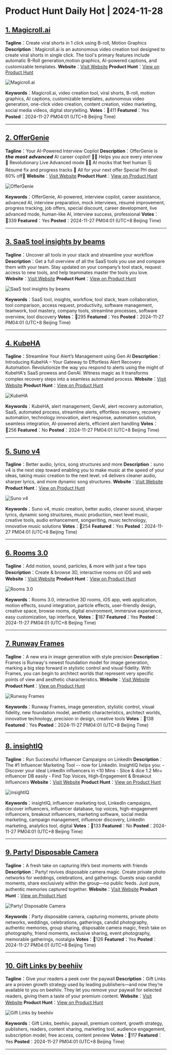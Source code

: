 # Product Hunt Daily Hot | 2024-11-28

## [1. Magicroll.ai](https://www.producthunt.com/posts/magicroll-ai?utm_campaign=producthunt-api&utm_medium=api-v2&utm_source=Application%3A+phtrends+%28ID%3A+147529%29)
**Tagline**：Create viral shorts in 1 click using B-roll, Motion Graphics
**Description**：Magicroll.ai is an autonomous video creation tool designed to create viral shorts in single click. The tool's primary features include automatic B-Roll generation,motion graphics, AI-powered captions, and customizable templates.
**Website**：[Visit Website](https://www.producthunt.com/r/XSWXSIEFMFFSAN?utm_campaign=producthunt-api&utm_medium=api-v2&utm_source=Application%3A+phtrends+%28ID%3A+147529%29)
**Product Hunt**：[View on Product Hunt](https://www.producthunt.com/posts/magicroll-ai?utm_campaign=producthunt-api&utm_medium=api-v2&utm_source=Application%3A+phtrends+%28ID%3A+147529%29)

![Magicroll.ai](https://ph-files.imgix.net/c8cc0b0f-9a17-4573-9a86-4769f6d0be04.gif?auto=format&fit=crop&frame=1&h=512&w=1024)

**Keywords**：Magicroll.ai, video creation tool, viral shorts, B-roll, motion graphics, AI captions, customizable templates, autonomous video generation, one-click video creation, content creation, video marketing, social media videos, digital storytelling.
**Votes**：🔺411
**Featured**：Yes
**Posted**：2024-11-27 PM04:01 (UTC+8 Beijing Time)

---

## [2. OfferGenie](https://www.producthunt.com/posts/offergenie?utm_campaign=producthunt-api&utm_medium=api-v2&utm_source=Application%3A+phtrends+%28ID%3A+147529%29)
**Tagline**：Your AI-Powered Interview Copilot
**Description**：OfferGenie is 𝙩𝙝𝙚 𝙢𝙤𝙨𝙩 𝙖𝙙𝙫𝙖𝙣𝙘𝙚𝙙 AI career copilot! 🧑‍💻 Helps you ace every interview 📱 Revolutionary Live Advanced mode 🧑‍💼 AI mocks that feel human 🗒️ Résumé fix and progress tracks 🤝 All for your next offer Special PH deal: 60% off🥂
**Website**：[Visit Website](https://www.producthunt.com/r/JDBJYLAGSX6YYP?utm_campaign=producthunt-api&utm_medium=api-v2&utm_source=Application%3A+phtrends+%28ID%3A+147529%29)
**Product Hunt**：[View on Product Hunt](https://www.producthunt.com/posts/offergenie?utm_campaign=producthunt-api&utm_medium=api-v2&utm_source=Application%3A+phtrends+%28ID%3A+147529%29)

![OfferGenie](https://ph-files.imgix.net/d56c368c-ba6e-4716-9e1b-8bea0cb17605.png?auto=format&fit=crop&frame=1&h=512&w=1024)

**Keywords**：OfferGenie, AI-powered, interview copilot, career assistance, advanced AI, interview preparation, mock interviews, résumé improvement, progress tracking, job offers, special discount, career development, live advanced mode, human-like AI, interview success, professional
**Votes**：🔺339
**Featured**：Yes
**Posted**：2024-11-27 PM04:01 (UTC+8 Beijing Time)

---

## [3. SaaS tool insights by beams ](https://www.producthunt.com/posts/saas-tool-insights-by-beams?utm_campaign=producthunt-api&utm_medium=api-v2&utm_source=Application%3A+phtrends+%28ID%3A+147529%29)
**Tagline**：Uncover all tools in your stack and streamline your workflow
**Description**：Get a full overview of all the SaaS tools you use and compare them with your team. Stay updated on your company’s tool stack, request access to new tools, and help teammates master the tools you love.
**Website**：[Visit Website](https://www.producthunt.com/r/C4T26NPKMMQ7BT?utm_campaign=producthunt-api&utm_medium=api-v2&utm_source=Application%3A+phtrends+%28ID%3A+147529%29)
**Product Hunt**：[View on Product Hunt](https://www.producthunt.com/posts/saas-tool-insights-by-beams?utm_campaign=producthunt-api&utm_medium=api-v2&utm_source=Application%3A+phtrends+%28ID%3A+147529%29)

![SaaS tool insights by beams ]()

**Keywords**：SaaS tool, insights, workflow, tool stack, team collaboration, tool comparison, access request, productivity, software management, teamwork, tool mastery, company tools, streamline processes, software overview, tool discovery
**Votes**：🔺295
**Featured**：Yes
**Posted**：2024-11-27 PM04:01 (UTC+8 Beijing Time)

---

## [4. KubeHA](https://www.producthunt.com/posts/kubeha?utm_campaign=producthunt-api&utm_medium=api-v2&utm_source=Application%3A+phtrends+%28ID%3A+147529%29)
**Tagline**：Streamline Your Alert’s Management using Gen AI
**Description**：Introducing KubeHA – Your Gateway to Effortless Alert Recovery Automation. Revolutionize the way you respond to alerts using the might of KubeHA's SaaS prowess and GenAI. Witness magic as it transforms complex recovery steps into a seamless automated process.
**Website**：[Visit Website](https://www.producthunt.com/r/MHPNHMILUDSCUH?utm_campaign=producthunt-api&utm_medium=api-v2&utm_source=Application%3A+phtrends+%28ID%3A+147529%29)
**Product Hunt**：[View on Product Hunt](https://www.producthunt.com/posts/kubeha?utm_campaign=producthunt-api&utm_medium=api-v2&utm_source=Application%3A+phtrends+%28ID%3A+147529%29)

![KubeHA](https://ph-files.imgix.net/8f66b247-dda9-4a5a-90b3-1026aeff742d.jpeg?auto=format&fit=crop&frame=1&h=512&w=1024)

**Keywords**：KubeHA, alert management, GenAI, alert recovery automation, SaaS, automated process, streamline alerts, effortless recovery, recovery automation, technology innovation, alert response, automation solution, seamless integration, AI-powered alerts, efficient alert handling
**Votes**：🔺256
**Featured**：No
**Posted**：2024-11-27 PM04:01 (UTC+8 Beijing Time)

---

## [5. Suno v4](https://www.producthunt.com/posts/suno-v4?utm_campaign=producthunt-api&utm_medium=api-v2&utm_source=Application%3A+phtrends+%28ID%3A+147529%29)
**Tagline**：Better audio, lyrics, song structures and more
**Description**：suno v4 is the next step toward enabling you to make music at the speed of your ideas, taking music creation to the next level. v4 delivers cleaner audio, sharper lyrics, and more dynamic song structures.
**Website**：[Visit Website](https://www.producthunt.com/r/5KO7U4EONECOR5?utm_campaign=producthunt-api&utm_medium=api-v2&utm_source=Application%3A+phtrends+%28ID%3A+147529%29)
**Product Hunt**：[View on Product Hunt](https://www.producthunt.com/posts/suno-v4?utm_campaign=producthunt-api&utm_medium=api-v2&utm_source=Application%3A+phtrends+%28ID%3A+147529%29)

![Suno v4](https://ph-files.imgix.net/a20b7214-6327-47b4-8e03-46f84c0c4e3e.jpeg?auto=format&fit=crop&frame=1&h=512&w=1024)

**Keywords**：Suno v4, music creation, better audio, cleaner sound, sharper lyrics, dynamic song structures, music production, next level music, creative tools, audio enhancement, songwriting, music technology, innovative music solutions
**Votes**：🔺254
**Featured**：Yes
**Posted**：2024-11-27 PM04:01 (UTC+8 Beijing Time)

---

## [6. Rooms 3.0](https://www.producthunt.com/posts/rooms-3-0-2?utm_campaign=producthunt-api&utm_medium=api-v2&utm_source=Application%3A+phtrends+%28ID%3A+147529%29)
**Tagline**：Add motion, sound, particles, & more with just a few taps
**Description**：Create & browse 3D, interactive rooms on iOS and web
**Website**：[Visit Website](https://www.producthunt.com/r/4YUQYYKQWREI65?utm_campaign=producthunt-api&utm_medium=api-v2&utm_source=Application%3A+phtrends+%28ID%3A+147529%29)
**Product Hunt**：[View on Product Hunt](https://www.producthunt.com/posts/rooms-3-0-2?utm_campaign=producthunt-api&utm_medium=api-v2&utm_source=Application%3A+phtrends+%28ID%3A+147529%29)

![Rooms 3.0](https://ph-files.imgix.net/e526efad-f486-4568-a5bc-c52c43a3290c.png?auto=format&fit=crop&frame=1&h=512&w=1024)

**Keywords**：Rooms 3.0, interactive 3D rooms, iOS app, web application, motion effects, sound integration, particle effects, user-friendly design, creative space, browse rooms, digital environment, immersive experience, easy customization, tap interface,
**Votes**：🔺187
**Featured**：Yes
**Posted**：2024-11-27 PM04:01 (UTC+8 Beijing Time)

---

## [7. Runway Frames](https://www.producthunt.com/posts/runway-frames?utm_campaign=producthunt-api&utm_medium=api-v2&utm_source=Application%3A+phtrends+%28ID%3A+147529%29)
**Tagline**：A new era in image generation with style precision
**Description**：Frames is Runway's newest foundation model for image generation, marking a big step forward in stylistic control and visual fidelity. With Frames, you can begin to architect worlds that represent very specific points of view and aesthetic characteristics.
**Website**：[Visit Website](https://www.producthunt.com/r/FV2JUMJWO6T7BL?utm_campaign=producthunt-api&utm_medium=api-v2&utm_source=Application%3A+phtrends+%28ID%3A+147529%29)
**Product Hunt**：[View on Product Hunt](https://www.producthunt.com/posts/runway-frames?utm_campaign=producthunt-api&utm_medium=api-v2&utm_source=Application%3A+phtrends+%28ID%3A+147529%29)

![Runway Frames](https://ph-files.imgix.net/ffd349ac-8865-424f-9e18-532ed3275c77.jpeg?auto=format&fit=crop&frame=1&h=512&w=1024)

**Keywords**：Runway Frames, image generation, stylistic control, visual fidelity, new foundation model, aesthetic characteristics, architect worlds, innovative technology, precision in design, creative tools
**Votes**：🔺138
**Featured**：Yes
**Posted**：2024-11-27 PM04:01 (UTC+8 Beijing Time)

---

## [8. insightIQ](https://www.producthunt.com/posts/insightiq-3?utm_campaign=producthunt-api&utm_medium=api-v2&utm_source=Application%3A+phtrends+%28ID%3A+147529%29)
**Tagline**：Run Successful Influencer Campaigns on LinkedIn
**Description**：The #1 Influencer Marketing Tool -- now for LinkedIn. InsightIQ helps you: - Discover your ideal LinkedIn influencers in <10 Mins - Slice & dice 1.2 Mn+ influencer DB easily - Find Top Voices, High-Engagement & Breakout Influencers
**Website**：[Visit Website](https://www.producthunt.com/r/3WQGSR3GTALSSO?utm_campaign=producthunt-api&utm_medium=api-v2&utm_source=Application%3A+phtrends+%28ID%3A+147529%29)
**Product Hunt**：[View on Product Hunt](https://www.producthunt.com/posts/insightiq-3?utm_campaign=producthunt-api&utm_medium=api-v2&utm_source=Application%3A+phtrends+%28ID%3A+147529%29)

![insightIQ](https://ph-files.imgix.net/e3d881ac-b466-47dd-8224-a2a59bd38d15.png?auto=format&fit=crop&frame=1&h=512&w=1024)

**Keywords**：insightIQ, influencer marketing tool, LinkedIn campaigns, discover influencers, influencer database, top voices, high-engagement influencers, breakout influencers, marketing software, social media marketing, campaign management, influencer discovery, LinkedIn marketing, analytics tool, digital
**Votes**：🔺133
**Featured**：No
**Posted**：2024-11-27 PM04:01 (UTC+8 Beijing Time)

---

## [9. Party! Disposable Camera](https://www.producthunt.com/posts/party-disposable-camera?utm_campaign=producthunt-api&utm_medium=api-v2&utm_source=Application%3A+phtrends+%28ID%3A+147529%29)
**Tagline**：A fresh take on capturing life’s best moments with friends
**Description**：Party! revives disposable camera magic. Create private photo networks for weddings, celebrations, and gatherings. Guests snap candid moments, share exclusively within the group—no public feeds. Just pure, authentic memories captured together.
**Website**：[Visit Website](https://www.producthunt.com/r/G3QHOJR4J4NMNB?utm_campaign=producthunt-api&utm_medium=api-v2&utm_source=Application%3A+phtrends+%28ID%3A+147529%29)
**Product Hunt**：[View on Product Hunt](https://www.producthunt.com/posts/party-disposable-camera?utm_campaign=producthunt-api&utm_medium=api-v2&utm_source=Application%3A+phtrends+%28ID%3A+147529%29)

![Party! Disposable Camera](https://ph-files.imgix.net/8eca8939-f40f-470c-9934-ed398174dbab.gif?auto=format&fit=crop&frame=1&h=512&w=1024)

**Keywords**：Party disposable camera, capturing moments, private photo networks, weddings, celebrations, gatherings, candid photography, authentic memories, group sharing, disposable camera magic, fresh take on photography, friend moments, exclusive sharing, event photography, memorable gatherings, nostalgia
**Votes**：🔺126
**Featured**：Yes
**Posted**：2024-11-27 PM04:01 (UTC+8 Beijing Time)

---

## [10. Gift Links by beehiiv](https://www.producthunt.com/posts/gift-links-by-beehiiv?utm_campaign=producthunt-api&utm_medium=api-v2&utm_source=Application%3A+phtrends+%28ID%3A+147529%29)
**Tagline**：Give your readers a peek over the paywall
**Description**：Gift Links are a proven growth strategy used by leading publishers—and now they’re available to you on beehiiv. They let you remove your paywall for selected readers, giving them a taste of your premium content.
**Website**：[Visit Website](https://www.producthunt.com/r/LEJ3WV5DHNJDLX?utm_campaign=producthunt-api&utm_medium=api-v2&utm_source=Application%3A+phtrends+%28ID%3A+147529%29)
**Product Hunt**：[View on Product Hunt](https://www.producthunt.com/posts/gift-links-by-beehiiv?utm_campaign=producthunt-api&utm_medium=api-v2&utm_source=Application%3A+phtrends+%28ID%3A+147529%29)

![Gift Links by beehiiv](https://ph-files.imgix.net/d0043aab-744f-4a2b-b70c-e91d05de0863.png?auto=format&fit=crop&frame=1&h=512&w=1024)

**Keywords**：Gift Links, beehiiv, paywall, premium content, growth strategy, publishers, readers, content sharing, marketing tool, audience engagement, subscription model, free access, content preview
**Votes**：🔺117
**Featured**：Yes
**Posted**：2024-11-27 PM04:01 (UTC+8 Beijing Time)

---

